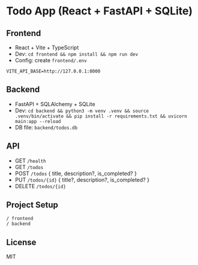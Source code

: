 # Todo App (React + FastAPI + SQLite)

## Frontend

- React + Vite + TypeScript
- Dev: `cd frontend && npm install && npm run dev`
- Config: create `frontend/.env`

```
VITE_API_BASE=http://127.0.0.1:8000
```

## Backend

- FastAPI + SQLAlchemy + SQLite
- Dev: `cd backend && python3 -m venv .venv && source .venv/bin/activate && pip install -r requirements.txt && uvicorn main:app --reload`
- DB file: `backend/todos.db`

## API

- GET `/health`
- GET `/todos`
- POST `/todos` { title, description?, is_completed? }
- PUT `/todos/{id}` { title?, description?, is_completed? }
- DELETE `/todos/{id}`

## Project Setup

```
/ frontend
/ backend
```

## License

MIT
